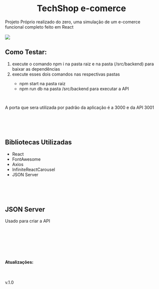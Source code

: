 <h1 align="center">TechShop e-comerce</h1>
<p>Projeto Próprio realizado do zero, uma simulação de um e-comerce funcional completo feito em React
<br>
<br>
<img src="https://i.imgur.com/OMxgfk5.png">

<h2>Como Testar:</h2>
<ol>
<li>execute o comando npm i na pasta raiz e na pasta (/src/backend) para baixar as dependências</li>
<li>execute esses dois comandos nas respectivas pastas</li>
<ul>
<li>npm start na pasta raiz</li>
<li>npm run db na pasta /src/backend para executar a API</li>
</ul>
</ol>
<br>
<p>A porta que sera utilizada por padrão da aplicação é a 3000 e da API 3001
</p>
<br>
<br>
<br>
<h2>Bibliotecas Utilizadas</h2>
<ul>
<li>React</li>
<li>FontAwesome</li>
<li>Axios</li>
<li>InfiniteReactCarousel</li>
<li>JSON Server</li>
</ul>
<br>
<br>
<br>
<h2>JSON Server</h2>
<p>Usado para criar a API</p>
<br>
<br>
<br>
<br>
<br>
<h4>Atualizações:</h4>
<br>
<p>v.1.0</p>
<br>